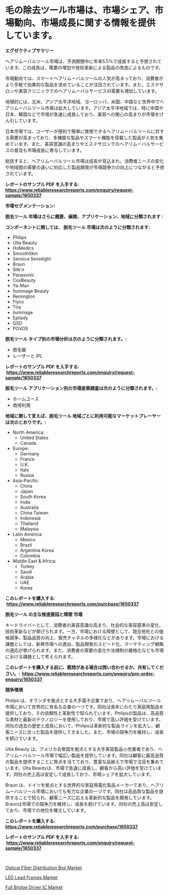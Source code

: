 <p><h1>毛の除去ツール市場は、市場シェア、市場動向、市場成長に関する情報を提供しています。</h1></p><p><strong>エグゼクティブサマリー</strong></p>
<p><p>ヘアリムーバルツール市場は、予測期間中に年率5.5%で成長すると予想されています。この成長は、需要の増加や技術革新による製品の改良によるものです。</p><p>市場動向では、スマートヘアリムーバルツールの人気が高まっており、消費者がより手軽で効果的な製品を求めていることが注目されています。また、エステサロンや美容クリニックでのヘアリムーバルサービスの需要も増加しています。</p><p>地理的には、北米、アジア太平洋地域、ヨーロッパ、米国、中国など世界中でヘアリムーバルツール市場は拡大しています。アジア太平洋地域では、特に中国や日本、韓国などで市場が急速に成長しており、美容への関心の高まりが市場をけん引しています。</p><p>日本市場では、ユーザーが便利で簡単に使用できるヘアリムーバルツールに対する需要が高まっており、多機能な製品やスマート機能を搭載した製品が人気を集めています。また、美容意識の高まりやエステサロンでのヘアリムーバルサービスの普及も市場成長に寄与しています。</p><p>総括すると、ヘアリムーバルツール市場は成長が見込まれ、消費者ニーズの変化や地域間の需要の違いに対応した製品開発が市場競争力の向上につながると予想されています。</p></p>
<p><strong>レポートのサンプル PDF を入手する: <a href="https://www.reliableresearchreports.com/enquiry/request-sample/1650337">https://www.reliableresearchreports.com/enquiry/request-sample/1650337</a></strong></p>
<p><strong>市場セグメンテーション:</strong></p>
<p><strong> 脱毛ツール 市場はさらに概要、展開、アプリケーション、地域に分類されます :</strong></p>
<p><strong>コンポーネントに関しては、 脱毛ツール 市場は次のように分類されます: &nbsp;</strong></p>
<p><ul><li>Philips</li><li>Ulta Beauty</li><li>HoMedics</li><li>SmoothSkin</li><li>Sensica Sensilight</li><li>Braun</li><li>Silk'n</li><li>Panasonic</li><li>CosBeauty</li><li>Ya-Man</li><li>Iluminage Beauty</li><li>Remington</li><li>Flyco</li><li>Tira</li><li>iluminage</li><li>Epilady</li><li>GSD</li><li>POVOS</li></ul></p>
<p><strong> 脱毛ツール タイプ別の市場分析は次のように分類されます。:</strong></p>
<p><ul><li>脱毛器</li><li>レーザーと IPL</li></ul></p>
<p><strong>レポートのサンプル PDF を入手する: &nbsp;<a href="https://www.reliableresearchreports.com/enquiry/request-sample/1650337">https://www.reliableresearchreports.com/enquiry/request-sample/1650337</a></strong></p>
<p><strong> 脱毛ツール アプリケーション別の市場産業調査は次のように分類されます。:</strong></p>
<p><ul><li>ホームユース</li><li>商用利用</li></ul></p>
<p><strong>地域に関して言えば、脱毛ツール 地域ごとに利用可能なマーケットプレーヤーは次のとおりです。:</strong></p>
<p><ul>
    <li>
        North America:
        <ul>
            <li>United States</li>
            <li>Canada</li>
        </ul>
    </li>
    <li>
        Europe:
        <ul>
            <li>Germany</li>
            <li>France</li>
            <li>U.K.</li>
            <li>Italy</li>
            <li>Russia</li>
        </ul>
    </li>
    <li>
        Asia-Pacific:
        <ul>
            <li>China</li>
            <li>Japan</li>
            <li>South Korea</li>
            <li>India</li>
            <li>Australia</li>
            <li>China Taiwan</li>
            <li>Indonesia</li>
            <li>Thailand</li>
            <li>Malaysia</li>
        </ul>
    </li>
    <li>
        Latin America:
        <ul>
            <li>Mexico</li>
            <li>Brazil</li>
            <li>Argentina Korea</li>
            <li>Colombia</li>
        </ul>
    </li>
    <li>
        Middle East & Africa:
        <ul>
            <li>Turkey</li>
            <li>Saudi</li>
            <li>Arabia</li>
            <li>UAE</li>
            <li>Korea</li>
        </ul>
    </li>
    </ul></p>
<p><strong>このレポートを購入する: &nbsp;<a href="https://www.reliableresearchreports.com/purchase/1650337">https://www.reliableresearchreports.com/purchase/1650337</a></strong></p>
<p><strong>脱毛ツール の主な推進要因と障壁 市場</strong></p>
<p><p>キードライバーとして、消費者の美容意識の高まり、社会的な美容基準の変化、技術革新などが挙げられます。一方、市場における障壁として、競合他社との価格競争、製品品質の向上、販売チャネルの多様化などがあります。市場における課題としては、新興市場への進出、製品開発のスピード化、マーケティング戦略の適応が挙げられます。また、消費者の需要の変化や法規制の厳格化なども市場における課題として考えられます。</p></p>
<p><strong>このレポートを購入する前に、質問がある場合は問い合わせるか、共有してください。:&nbsp; <a href="https://www.reliableresearchreports.com/enquiry/pre-order-enquiry/1650337">https://www.reliableresearchreports.com/enquiry/pre-order-enquiry/1650337</a></strong></p>
<p><strong>競争環境</strong></p>
<p><p>Philips は、オランダを拠点とする大手電子企業であり、ヘアリムーバルツール市場において世界的に有名な企業の一つです。同社は長年にわたり家庭用製品を提供しており、その信頼性と革新性で知られています。Philipsの製品は、高品質な素材と最新のテクノロジーを使用しており、市場で高い評価を受けています。同社の過去の歴史と成長において、Philipsは革新的な製品ラインを拡大し、顧客ニーズに合った製品を提供してきました。また、市場の競争力を維持し、成長を続けています。</p><p>Ulta Beauty は、アメリカ合衆国を拠点とする大手美容製品小売業者であり、ヘアリムーバルツール市場で幅広い製品を提供しています。同社は顧客に最高品質の製品を提供することに焦点を当てており、豊富な品揃えで市場で注目を集めています。Ulta Beautyは、市場で急速に成長し、顧客から高い評価を受けています。同社の売上高は安定して成長しており、市場シェアを拡大しています。</p><p>Braun は、ドイツを拠点とする世界的な家庭用電化製品メーカーであり、ヘアリムーバルツール市場においても有力な企業の一つです。同社は高品質な製品を提供することで知られ、顧客ニーズに応える革新的な製品を開発しています。Braunは市場での競争力を維持し、成長を続けています。同社の売上高は安定しており、市場での地位を確立しています。</p></p>
<p><strong>このレポートを購入する: &nbsp; <a href="https://www.reliableresearchreports.com/purchase/1650337">https://www.reliableresearchreports.com/purchase/1650337</a></strong></p>
<p><strong>レポートのサンプル PDF を入手する: &nbsp;<a href="https://www.reliableresearchreports.com/enquiry/request-sample/1650337">https://www.reliableresearchreports.com/enquiry/request-sample/1650337</a></strong><strong></strong></p>
<p>&nbsp;</p>
<p><p><a href="https://github.com/mauripalmi/Market-Research-Report-List-2/blob/main/optical-fiber-distribution-box-market.md">Optical Fiber Distribution Box Market</a></p><p><a href="https://github.com/redneck06/Market-Research-Report-List-2/blob/main/led-lead-frames-market.md">LED Lead Frames Market</a></p><p><a href="https://github.com/nicoletavirag/Market-Research-Report-List-2/blob/main/full-bridge-driver-ic-market.md">Full Bridge Driver IC Market</a></p></p>